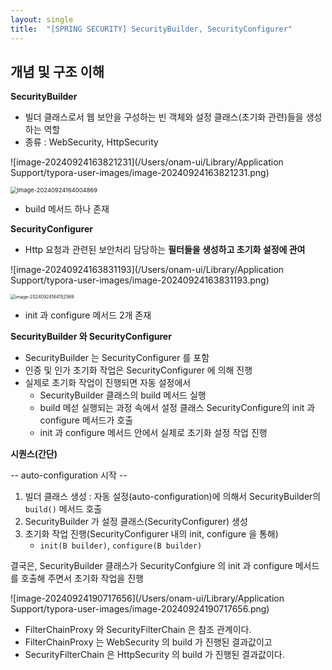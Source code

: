 ```yaml
---
layout: single
title:  "[SPRING SECURITY] SecurityBuilder, SecurityConfigurer"
---
```


## 개념 및 구조 이해

**SecurityBuilder**

- 빌더 클래스로서 웹 보안을 구성하는 빈 객체와 설정 클래스(초기화 관련)들을 생성하는 역할
- 종류 : WebSecurity, HttpSecurity

![image-20240924163821231](/Users/onam-ui/Library/Application Support/typora-user-images/image-20240924163821231.png)

<img src="/Users/onam-ui/Library/Application Support/typora-user-images/image-20240924164004869.png" alt="image-20240924164004869" style="zoom: 67%;" />

- build 메서드 하나 존재

**SecurityConfigurer**

- Http 요청과 관련된 보안처리 담당하는 **필터들을 생성하고 초기화 설정에 관여**

![image-20240924163831193](/Users/onam-ui/Library/Application Support/typora-user-images/image-20240924163831193.png)

<img src="/Users/onam-ui/Library/Application Support/typora-user-images/image-20240924164152569.png" alt="image-20240924164152569" style="zoom:50%;" />

- init 과 configure 메서드 2개 존재

**SecurityBuilder 와 SecurityConfigurer**

- SecurityBuilder 는 SecurityConfigurer 를 포함
- 인증 및 인가 초기화 작업은 SecurityConfigurer 에 의해 진행
- 실제로 초기화 작업이 진행되면 자동 설정에서
  - SecurityBuilder 클래스의 build 메서드 실행
  - build 메섣 실행되는 과정 속에서 설정 클래스 SecurityConfigure의 init 과 configure 메서드가 호출
  - init 과 configure 메서드 안에서 실제로 초기화 설정 작업 진행

**시퀀스(간단)**

-- auto-configuration 시작 --

1. 빌더 클래스 생성 : 자동 설정(auto-configuration)에 의해서 SecurityBuilder의 `build()` 메서드 호출
2. SecurityBuilder 가 설정 클래스(SecurityConfigurer) 생성
3. 초기화 작업 진행(SecurityConfigurer 내의 init, configure 을 통해)
   - `init(B builder)`, `configure(B builder)`

결국은, SecurityBuilder 클래스가 SecurityConfgiure 의 init 과 configure 메서드를 호출해 주면서 초기화 작업을 진행

![image-20240924190717656](/Users/onam-ui/Library/Application Support/typora-user-images/image-20240924190717656.png)

- FilterChainProxy 와 SecurityFilterChain 은 참조 관계이다.
- FilterChainProxy 는 WebSecurity 의 build 가 진행된 결과값이고
- SecurityFilterChain 은 HttpSecurity 의 build 가 진행된 결과값이다.
